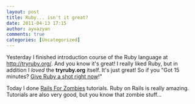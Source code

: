 ```yaml
---
layout: post
title: Ruby... isn't it great?
date: 2011-04-13 17:15
author: ayvazyan
comments: true
categories: [Uncategorized]
---
```

Yesterday I finished introduction course of the Ruby language at <a href="http://tryruby.org/">http://tryruby.org/</a>. And you know it's great! I really liked Ruby, but in addition I <em>loved</em> the <strong>tryruby.org</strong> itself. It's just great!
So if you "Got 15 minutes? <a href="http://tryruby.org">Give Ruby a shot right now</a>!"

Today I done <a href="http://railsforzombies.org">Rails For Zombies</a> tutorials. Ruby on Rails is really amazing. Tutorials are also very good, but you know that zombie stuff...

